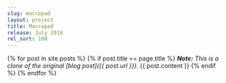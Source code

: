 ```yaml
---
slug: macropad
layout: project
title: Macropad
release: July 2018
rel_sort: 100
---
```


{% for post in site.posts %}
{% if post.title == page.title %}
  *<strong>Note:</strong> This is a clone of the original [blog post]({{ post.url }}).*
  {{ post.content }}
{% endif %}
{% endfor %}
